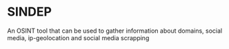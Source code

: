 # SINDEP
An OSINT tool that can be used to gather information about domains, social media, ip-geolocation and social media scrapping
